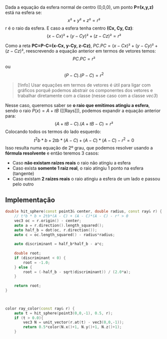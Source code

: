 Dada a equação da esfera normal de centro (0,0,0), um ponto **P=(x,y,z)** está na esfera se:
$$x² + y² + z² = r²$$
r é o raio da esfera.
E caso a esfera tenha centro **(Cx, Cy, Cz)**:
$$
(x - Cx)² + (y - Cy)² + (z - Cz)² = r²
$$

Como a reta **PC=P-C=(x-Cx, y-Cy, z-Cz)**, $PC.PC = (x-Cx)² + (y-Cy)² + (z-Cz)²$, reescrevendo a equação anterior em termos de vetores temos:
$$
PC.PC = r²
$$
ou
$$
(P - C).(P - C) = r^2
$$

>[!info]
>Usar equações em termos de vetores é útil para ligar com gráficos porquê podemos abstrair os componentes dos vetores e trabalhar diretamente com a classe (nesse caso com a classe *vec3*)

Nesse caso, queremos saber se **o raio que emitimos atingiu a esfera**, sendo o raio $P(x) = A + tB$ ([[Rays]]), podemos expandir a equação anterior para:
$$
(A+tB - C).(A+tB - C) = r²
$$
Colocando todos os termos do lado esquerdo:
$$
t^2b*b+2tb*(A-C)+(A-C)*(A-C)-r^2 = 0
$$
Isso resulta numa equação de 2º grau, que podemos resolver usando a **fórmula resolvente** e então teremos 3 casos:
- Caso **não existam raízes reais** o raio não atingiu a esfera
- Caso exista **somente 1 raiz real**, o raio atingiu 1 ponto na esfera (tangente)
- Caso existam **2 raízes reais** o raio atingiu a esfera de um lado e passou pelo outro

## Implementação
```cpp
double hit_sphere(const point3& center, double radius, const ray& r) {
	// t²b * b + 2tb*(A - C) + (A - C)*(A - C) - r² > 0
	vec3 oc = r.origin() - center;
	auto a = r.direction().length_squared();
	auto half_b = dot(oc, r.direction());
	auto c = oc.length_squared() - radius*radius;  
	
	auto discriminant = half_b*half_b - a*c;  
	
	double root;
	if (discriminant < 0) {
		root = -1.0;
	} else {
		root = (-half_b - sqrt(discriminant)) / (2.0*a);
	}
	
	return root;
}

  

color ray_color(const ray& r) {
	auto t = hit_sphere(point3(0,0,-1), 0.5, r);
	if (t > 0.0){
		vec3 N = unit_vector(r.at(t) - vec3(0,0,-1));
		return 0.5*color(N.x()+1, N.y()+1, N.z()+1);
	}
```